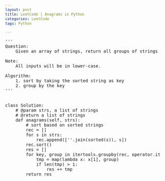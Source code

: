 ```yaml
---
layout: post
title: LeetCode | Anagrams in Python
categories: LeetCode
tags: Python

---
```

<!-- import js for mathjax -->
<script src="http://cdn.mathjax.org/mathjax/latest/MathJax.js?config=default"></script>
<script type="text/x-mathjax-config">
MathJax.Hub.Config({
tex2jax: {inlineMath: [['$','$'], ['\\(','\\)']]}
});
</script>


<pre>
'''
Question:
    Given an array of strings, return all groups of strings that are anagrams.

Note:
    All inputs will be in lower-case.

Algorithm:
    1. sort by taking the sorted string as key
    2. group by the key
'''


class Solution:
    # @param strs, a list of strings
    # @return a list of strings
    def anagrams(self, strs):
        # sort based on sorted strings
        rec = []
        for s in strs:
            rec.append([''.join(sorted(s)), s])
        rec.sort()
        res = []
        for key, group in itertools.groupby(rec, operator.itemgetter(0)):
            tmp = map(lambda x: x[1], group)
            if len(tmp) > 1:
                res += tmp
        return res
</pre>
